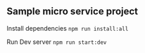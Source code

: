 ## Sample micro service project 

Install dependencies
`npm run install:all`

Run Dev server
`npm run start:dev`